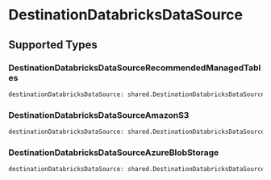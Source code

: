 # DestinationDatabricksDataSource


## Supported Types

### DestinationDatabricksDataSourceRecommendedManagedTables

```python
destinationDatabricksDataSource: shared.DestinationDatabricksDataSourceRecommendedManagedTables = /* values here */
```

### DestinationDatabricksDataSourceAmazonS3

```python
destinationDatabricksDataSource: shared.DestinationDatabricksDataSourceAmazonS3 = /* values here */
```

### DestinationDatabricksDataSourceAzureBlobStorage

```python
destinationDatabricksDataSource: shared.DestinationDatabricksDataSourceAzureBlobStorage = /* values here */
```


